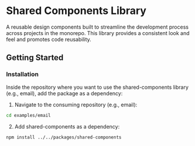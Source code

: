 # Shared Components Library

A reusable design components built to streamline the development process across projects in the monorepo. This library provides a consistent look and feel and promotes code reusability.

## Getting Started

### Installation

Inside the repository where you want to use the shared-components library (e.g., email), add the package as a dependency:

1. Navigate to the consuming repository (e.g., email):

```bash
cd examples/email
```

2. Add shared-components as a dependency:

```bash
npm install ../../packages/shared-components
```
